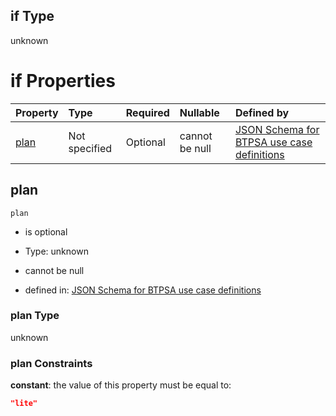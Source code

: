 ## if Type

unknown

# if Properties

| Property      | Type          | Required | Nullable       | Defined by                                                                                                                                                                                                                                    |
| :------------ | :------------ | :------- | :------------- | :-------------------------------------------------------------------------------------------------------------------------------------------------------------------------------------------------------------------------------------------- |
| [plan](#plan) | Not specified | Optional | cannot be null | [JSON Schema for BTPSA use case definitions](btpsa-usecase-properties-services-items-allof-1-then-allof-107-then-allof-0-if-properties-plan.md "undefined#/properties/services/items/allOf/1/then/allOf/107/then/allOf/0/if/properties/plan") |

## plan



`plan`

*   is optional

*   Type: unknown

*   cannot be null

*   defined in: [JSON Schema for BTPSA use case definitions](btpsa-usecase-properties-services-items-allof-1-then-allof-107-then-allof-0-if-properties-plan.md "undefined#/properties/services/items/allOf/1/then/allOf/107/then/allOf/0/if/properties/plan")

### plan Type

unknown

### plan Constraints

**constant**: the value of this property must be equal to:

```json
"lite"
```
